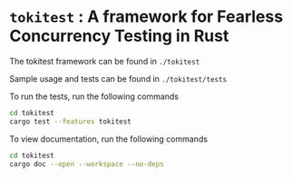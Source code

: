 # `tokitest` : A framework for Fearless Concurrency Testing in Rust

The tokitest framework can be found in `./tokitest`

Sample usage and tests can be found in `./tokitest/tests`

To run the tests, run the following commands
```sh
cd tokitest
cargo test --features tokitest
```

To view documentation, run the following commands
```sh
cd tokitest
cargo doc --open --workspace --no-deps
```
